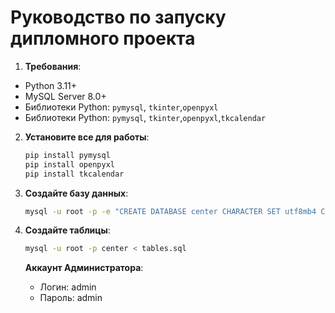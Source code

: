# Руководство по запуску дипломного проекта

1. **Требования**:
- Python 3.11+ 
- MySQL Server 8.0+ 
- Библиотеки Python: `pymysql`, `tkinter`,`openpyxl`
- Библиотеки Python: `pymysql`, `tkinter`,`openpyxl`,`tkcalendar`

2. **Установите все для работы**:
     ```bash
    pip install pymysql
    pip install openpyxl 
    pip install tkcalendar 
     ```

3. **Создайте базу данных**:

     ```bash
    mysql -u root -p -e "CREATE DATABASE center CHARACTER SET utf8mb4 COLLATE utf8mb4_unicode_ci;"
     ```

4. **Создайте таблицы**:
     ```bash
    mysql -u root -p center < tables.sql
     ```

   **Аккаунт Администратора**:
   - Логин: admin
   - Пароль: admin